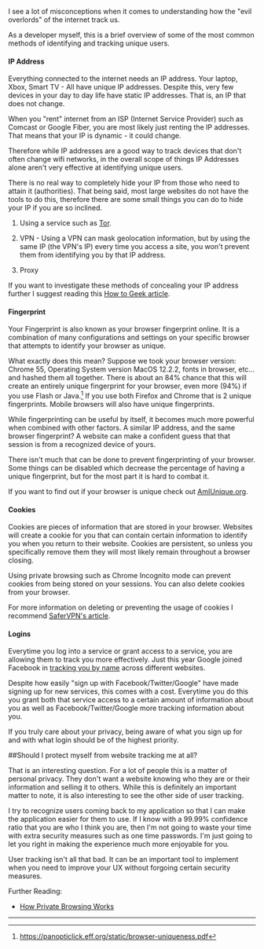 I see a lot of misconceptions when it comes to understanding how the "evil overlords" of the internet track us.

As a developer myself, this is a brief overview of some of the most common methods of identifying and tracking unique users.


#### IP Address

Everything connected to the internet needs an IP address. Your laptop, Xbox, Smart TV - All have unique IP addresses. Despite this, very few devices in your day to day life have static IP addresses. That is, an IP that does not change.

When you "rent" internet from an ISP (Internet Service Provider) such as Comcast or Google Fiber, you are most likely just renting the IP addresses. That means that your IP is dynamic - it could change.

Therefore while IP addresses are a good way to track devices that don't often change wifi networks, in the overall scope of things IP Addresses alone aren't very effective at identifying unique users.

There is no real way to completely hide your IP from those who need to attain it (authorities). That being said, most large websites do not have the tools to do this, therefore there are some small things you can do to hide your IP if you are so inclined.

1. Using a service such as [Tor](https://www.torproject.org/).

2. VPN - Using a VPN can mask geolocation information, but by using the same IP (the VPN's IP) every time you access a site, you won't prevent them from identifying you by that IP address.

3. Proxy

If you want to investigate these methods of concealing your IP address further I suggest reading this [How to Geek article](http://www.howtogeek.com/247190/whats-the-difference-between-a-vpn-and-a-proxy/).


#### Fingerprint

Your Fingerprint is also known as your browser fingerprint online. It is a combination of many configurations and settings on your specific browser that attempts to identify your browser as unique.

What exactly does this mean? Suppose we took your browser version: Chrome 55, Operating System version MacOS 12.2.2, fonts in browser, etc... and hashed them all together. There is about an 84% chance that this will create an entirely unique fingerprint for your browser, even more (94%) if you use Flash or Java.[^1] If you use both Firefox and Chrome that is 2 unique fingerprints. Mobile browsers will also have unique fingerprints.

While fingerprinting can be useful by itself, it becomes much more powerful when combined with other factors. A similar IP address, and the same browser fingerprint? A website can make a confident guess that that session is from a recognized device of yours.

There isn't much that can be done to prevent fingerprinting of your browser. Some things can be disabled which decrease the percentage of having a unique fingerprint, but for the most part it is hard to combat it.

If you want to find out if your browser is unique check out [AmIUnique.org](https://amiunique.org/).

#### Cookies

Cookies are pieces of information that are stored in your browser. Websites will create a cookie for you that can contain certain information to identify you when you return to their website. Cookies are persistent, so unless you specifically remove them they will most likely remain throughout a browser closing.

Using private browsing such as Chrome Incognito mode can prevent cookies from being stored on your sessions. You can also delete cookies from your browser.

For more information on deleting or preventing the usage of cookies I recommend [SaferVPN's article](https://www.safervpn.com/blog/tracking-cookies/).


#### Logins

Everytime you log into a service or grant access to a service, you are allowing them to track you more effectively. Just this year Google joined Facebook in [tracking you by name](http://www.techworm.net/2016/10/google-now-officially-joins-facebook-tracking-name.html) across different websites.

Despite how easily "sign up with Facebook/Twitter/Google" have made signing up for new services, this comes with a cost. Everytime you do this you grant both that service access to a certain amount of information about you as well as Facebook/Twitter/Google more tracking information about you.

If you truly care about your privacy, being aware of what you sign up for and with what login should be of the highest priority.


##Should I protect myself from website tracking me at all?

That is an interesting question. For a lot of people this is a matter of personal privacy. They don't want a website knowing who they are or their information and selling it to others. While this is definitely an important matter to note, it is also interesting to see the other side of user tracking.

I try to recognize users coming back to my application so that I can make the application easier for them to use. If I know with a 99.99% confidence ratio that you are who I think you are, then I'm not going to waste your time with extra security measures such as one time passwords. I'm just going to let you right in making the experience much more enjoyable for you.

User tracking isn't all that bad. It can be an important tool to implement when you need to improve your UX without forgoing certain security measures.

Further Reading:

* [How Private Browsing Works](http://www.howtogeek.com/117776/htg-explains-how-private-browsing-works-and-why-it-doesnt-offer-complete-privacy/)

---


[^1]: https://panopticlick.eff.org/static/browser-uniqueness.pdf

 
